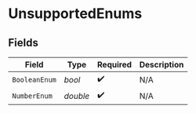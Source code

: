 # UnsupportedEnums


## Fields

| Field              | Type               | Required           | Description        |
| ------------------ | ------------------ | ------------------ | ------------------ |
| `BooleanEnum`      | *bool*             | :heavy_check_mark: | N/A                |
| `NumberEnum`       | *double*           | :heavy_check_mark: | N/A                |